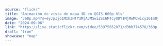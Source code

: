 ```yaml
---
source: "flickr"
title: "Animación de vista de mapa 3D en QGIS-600p-hls"
image: "360p.mp4?s=eyJpIjo1Mzk3NTY1MjA3MSwiZSI6MTcyODY1MjMwMCwicyI6ImUyNjE1MDQ0YWEwNDA5ZDFiNmRjNTdjYzk0NGM1ZTNjMTJiNzUwZTgiLCJ2IjoxfQ.mp4"
date: "2024-09-06"
link: "https://live.staticflickr.com/video/53975652071/d3bb774578/360p.mp4?s=eyJpIjo1Mzk3NTY1MjA3MSwiZSI6MTcyODY1MjMwMCwicyI6ImUyNjE1MDQ0YWEwNDA5ZDFiNmRjNTdjYzk0NGM1ZTNjMTJiNzUwZTgiLCJ2IjoxfQ"
draft: "true"
showcase: "map"
---
```

